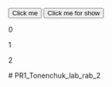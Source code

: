 <!DOCTYPE html>
<html>

<head>
<script src="http://code.jquery.com/jquery-latest.js">
</script>
<script>

$(document).ready(function ()
 {
   $("#but1").click(function () 
     {
       $(".MsoNormal:odd").hide();
     });
   $("#but2").click(function ()
     {
       $(".MsoNormal:odd").show();
     });
 });
</script>

</head>
<body>

<button id="but1">Click me</button>
<button id="but2">Click me for show</button>
<p class="MsoNormal">0</p>
<p class="MsoNormal">1</p>
<p class="MsoNormal">2</p>


</body>
</html>
# PR1_Tonenchuk_lab_rab_2
